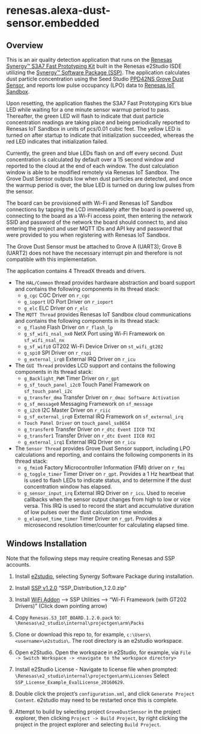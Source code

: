 # renesas.alexa-dust-sensor.embedded

## Overview
This is an air quality detection application that runs on the [Renesas Synergy™ S3A7 Fast Prototyping Kit](https://www.renesas.com/en-us/products/software-tools/boards-and-kits/renesas-synergy-kits/renesas-synergy-s3a7-prototyping-kit.html) built in the Renesas e2Studio ISDE utilizing the [Synergy™ Software Package (SSP)](https://www.renesas.com/en-us/products/synergy/software.html). The application calculates dust particle concentration using the Seed Studio [PPD42NS Grove Dust Sensor](http://www.mouser.com/ds/2/744/Seeed_101020012-838657.pdf), and reports low pulse occupancy (LPO) data to [Renesas IoT Sandbox](https://www.renesas.com/en-us/solutions/proposal/iot-sandbox.html).

Upon resetting, the application flashes the S3A7 Fast Prototyping Kit’s blue LED while waiting for a one minute sensor warmup period to pass. Thereafter, the green LED will flash to indicate that dust particle concentration readings are taking place and being periodically reported to Renesas IoT Sandbox in units of pcs/0.01 cubic feet. The yellow LED is turned on after startup to indicate that initialization succeeded, whereas the red LED indicates that initialization failed.

Currently, the green and blue LEDs flash on and off every second. Dust concentration is calculated by default over a 15 second window and reported to the cloud at the end of each window. The dust calculation window is able to be modified remotely via Renesas IoT Sandbox. The Grove Dust Sensor outputs low when dust particles are detected, and once the warmup period is over, the blue LED is turned on during low pulses from the sensor.

The board can be provisioned with Wi-Fi and Renesas IoT Sandbox connections by tapping the LCD immediately after the board is powered up, connecting to the board as a Wi-Fi access point, then entering the network SSID and password of the network the board should connect to, and also entering the project and user MQTT IDs and API key and password that were provided to you when registering with Renesas IoT Sandbox.

The Grove Dust Sensor must be attached to Grove A (UART3); Grove B (UART2) does not have the necessary interrupt pin and therefore is not compatible with this implementation.

The application contains 4 ThreadX threads and drivers.
* The `HAL/Common` thread provides hardware abstraction and board support and contains the following components in its thread stack:
    * `g_cgc` CGC Driver on `r_cgc` 
    * `g_ioport` I/O Port Driver on `r_ioport`
    * `g_elc` ELC Driver on `r_elc`
* The `MQTT Thread` provides Renesas IoT Sandbox cloud communications and contains the following components in its thread stack:
    * `g_flash0` Flash Driver on `r_flash_lp`
    * `g_sf_wifi_nsal_nx0` NetX Port using Wi-Fi Framework on `sf_wifi_nsal_nx`
    * `g_sf_wifi0` GT202 Wi-Fi Device Driver on `st_wifi_gt202`
    * `g_spi0` SPI Driver on `r_rspi`
    * `g_external_irq0` External IRQ Driver on `r_icu`
* The `GUI Thread` provides LCD support and contains the following components in its thread stack:
    * `g_Backlight_PWM` Timer Driver on `r_gpt`
    * `g_sf_touch_panel_i2c0` Touch Panel Framework on `sf_touch_panel_i2c`
    * `g_transfer_dma` Transfer Driver on `r_dmac Software Activation`
    * `g_sf_message0` Messaging Framework on `sf_message`
    * `g_i2c0` I2C Master Driver on `r_riic`
    * `g_sf_external_irq0` External IRQ Framework on `sf_external_irq`
    * `Touch Panel Driver` on `touch_panel_sx8654`
    * `g_transfer0` Transfer Driver on `r_dtc Event IIC0 TXI`
    * `g_transfer1` Transfer Driver on `r_dtc Event IIC0 RXI`
    * `g_external_irq1` External IRQ Driver on `r_icu`
* The `Sensor Thread` provides Grove Dust Sensor support, including LPO calculations and reporting, and contains the following components in its thread stack:
    * `g_fmio0` Factory Microcontroller Information (FMI) driver on `r_fmi`
    * `g_toggle_timer` Timer Driver on `r_gpt`. Provides a 1 Hz heartbeat that is used to flash LEDs to indicate status, and to     determine if the dust concentration window has elapsed.
    * `g_sensor_input_irq` External IRQ Driver on `r_icu`. Used to receive callbacks when the sensor output changes from high to low or vice versa. This IRQ is used to record the start and accumulative duration of low pulses over the dust calculation time window.
    * `g_elapsed_time_timer` Timer Driver on `r_gpt`. Provides a microsecond resolution timer/counter for calculating elapsed time.

## Windows Installation
Note that the following steps may require creating Renesas and SSP accounts.
1. Install [e2studio](https://www.renesas.com/en-us/software/D4000382.html), selecting Synergy Software Package during installation.

2. Install [SSP v1.2.0](https://synergygallery.renesas.com/ssp/package#read) “SSP_Distribution_1.2.0.zip”

3. Install [WiFi Addon](https://synergygallery.renesas.com/ssp/utility#read) —> SSP Utilities —> “Wi-Fi Framework (with GT202 Drivers)” (Click down pointing arrow)

4. Copy `Renesas.S3_IOT_BOARD.1.2.0.pack` to: `\Renesas\e2_studio\internal\projectgen\arm\Packs`

5. Clone or download this repo to, for example, `c:\Users\<username>\e2studio\`. The root directory is an e2studio workspace.

6. Open e2Studio. Open the workspace in e2Studio, for example, via `File -> Switch Workspace -> <navigate to the workspace directory>`

7. Install e2Studio License - Navigate to license file when prompted: `\Renesas\e2_studio\internal\projectgen\arm\Licenses`
Select `SSP_License_Example_EvalLicense_20160629`.

8. Double click the project’s `configuration.xml`, and click `Generate Project Content`. e2studio may need to be restarted once this is complete.

9. Attempt to build by selecting project `GroveDustSensor` in the project explorer, then clicking `Project -> Build Project`, by right clicking the project in the project explorer and selecting `Build Project`.
